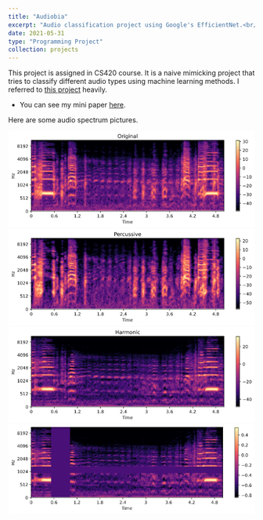 ```yaml
---
title: "Audiobia"
excerpt: "Audio classification project using Google's EfficientNet.<br/><br/><img src='https://github.com/aik2mlj/Audiobia/raw/8b92367505b380ca028b573a9f39b7100fe9b920/pictures/harmonic.png' width='60%'>"
date: 2021-05-31
type: "Programming Project"
collection: projects
---
```


This project is assigned in CS420 course. It is a naive mimicking project that tries to classify different audio types using machine learning methods. I referred to [this project](https://github.com/JaehunKim-DeepLearning/Dcase2020_Task5) heavily.

- You can see my mini paper [here](https://github.com/aik2mlj/Audiobia/blob/master/minipaper.pdf).

Here are some audio spectrum pictures.

![original](https://github.com/aik2mlj/Audiobia/raw/8b92367505b380ca028b573a9f39b7100fe9b920/pictures/original.png)
![percussive](https://github.com/aik2mlj/Audiobia/raw/8b92367505b380ca028b573a9f39b7100fe9b920/pictures/percussive.png)
![harmonic](https://github.com/aik2mlj/Audiobia/raw/8b92367505b380ca028b573a9f39b7100fe9b920/pictures/harmonic.png)
![masked](https://github.com/aik2mlj/Audiobia/raw/8b92367505b380ca028b573a9f39b7100fe9b920/pictures/masked.png)
